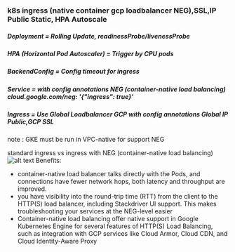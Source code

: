 ### k8s ingress (native container gcp loadbalancer NEG),SSL,IP Public Static, HPA Autoscale

##### Deployment = Rolling Update, readinessProbe/livenessProbe ######

##### HPA (Horizontal Pod Autoscaler) = Trigger by CPU pods ######

##### BackendConfig = Config timeout for ingress #####

##### Service = with config annotations NEG (container-native load balancing) cloud.google.com/neg: '{"ingress": true}' #####
 
##### Ingress = Use Global Loadbalancer GCP with config annotations Global IP Public,GCP SSL #####


note :
GKE must be run in VPC-native for support NEG 


standard ingress vs ingress with NEG (container-native load balancing)
![alt text](https://cloud.google.com/kubernetes-engine/images/neg.svg)
Benefits:
- container-native load balancer talks directly with the Pods, and connections have fewer network hops, both latency and throughput are improved.
- you have visibility into the round-trip time (RTT) from the client to the HTTP(S) load balancer, including Stackdriver UI support. This makes troubleshooting your services at the NEG-level easier
- Container-native load balancing offer native support in Google Kubernetes Engine for several features of HTTP(S) Load Balancing, such as integration with GCP services like Cloud Armor, Cloud CDN, and Cloud Identity-Aware Proxy
